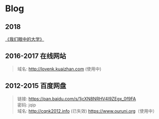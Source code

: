 # Blog


## 2018 
[《我们眼中的大学》](https://www.wenkers.cn)

## 2016-2017 在线网站
> 域名: <http://lovenk.kuaizhan.com> (使用中)

## 2012-2015 百度网盘
> 链接: <https://pan.baidu.com/s/1jcXN8NRHV4l9ZEgx_0f9FA>   
> 密码: jqip  
> 域名: http://cqnk2012.info (已失效) <https://www.ouruni.org>（使用中）

